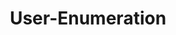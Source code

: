 ---
layout: tag-list
type: tag
title: User-Enumeration
slug: User-Enumeration
category: Tag
sidebar: false
description: >
    Vulnerabilidades de entidades externas XML.
---
